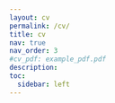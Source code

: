 ```yaml
---
layout: cv
permalink: /cv/
title: cv
nav: true
nav_order: 3
#cv_pdf: example_pdf.pdf
description: 
toc:
  sidebar: left
---
```


